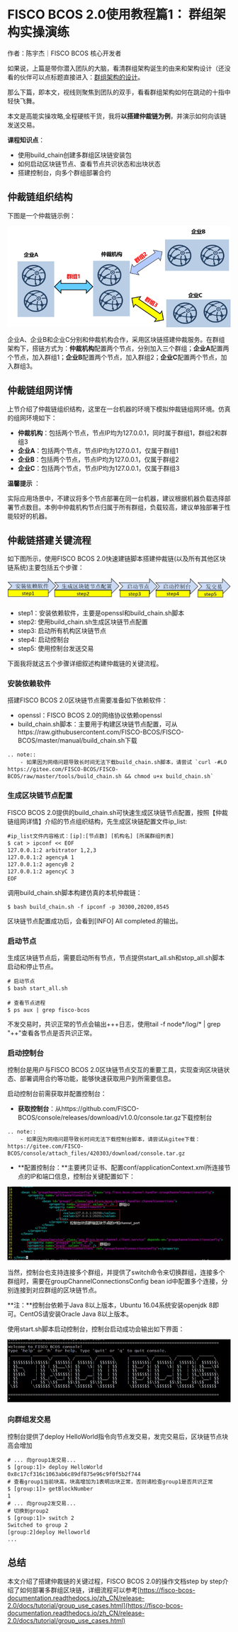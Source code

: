 # FISCO BCOS 2.0使用教程篇1： 群组架构实操演练

作者：陈宇杰｜FISCO BCOS 核心开发者

如果说，上篇是带你潜入团队的大脑，看清群组架构诞生的由来和架构设计（还没看的伙伴可以点标题直接进入：[群组架构的设计](https://mp.weixin.qq.com/s?__biz=MzA3MTI5Njg4Mw==&mid=2247485338&idx=1&sn=9ce03340c699a8527960a0d0b26d4923&chksm=9f2ef586a8597c9003192718c1f60ed486570f6a334c9713cc7e99ede91c6f3ddcd7f438821f&token=705851025&lang=zh_CN#rd)。

那么下篇，即本文，视线则聚焦到团队的双手，看看群组架构如何在跳动的十指中轻快飞舞。

本文是高能实操攻略,全程硬核干货，我将**以搭建仲裁链为例**，并演示如何向该链发送交易。

**课程知识点**：

- 使用build_chain创建多群组区块链安装包
- 如何启动区块链节点、查看节点共识状态和出块状态
- 搭建控制台，向多个群组部署合约

## 仲裁链组织结构

下图是一个仲裁链示例：

![](../../../../images/articles/group_architecture_practice/IMG_5084.PNG)

企业A、企业B和企业C分别和仲裁机构合作，采用区块链搭建仲裁服务。在群组架构下，搭链方式为：**仲裁机构**配置两个节点，分别加入三个群组；**企业A**配置两个节点，加入群组1；**企业B**配置两个节点，加入群组2；**企业C**配置两个节点，加入群组3。

## 仲裁链组网详情

上节介绍了仲裁链组织结构，这里在一台机器的环境下模拟仲裁链组网环境。仿真的组网环境如下：

- **仲裁机构**：包括两个节点，节点IP均为127.0.0.1，同时属于群组1，群组2和群组3
- **企业A**：包括两个节点，节点IP均为127.0.0.1，仅属于群组1
- **企业B**：包括两个节点，节点IP均为127.0.0.1，仅属于群组2
- **企业C**：包括两个节点，节点IP均为127.0.0.1，仅属于群组3

**温馨提示** ：

实际应用场景中，不建议将多个节点部署在同一台机器，建议根据机器负载选择部署节点数目。本例中仲裁机构节点归属于所有群组，负载较高，建议单独部署于性能较好的机器。

## 仲裁链搭建关键流程

如下图所示，使用FISCO BCOS 2.0快速建链脚本搭建仲裁链(以及所有其他区块链系统)主要包括五个步骤：

![](../../../../images/articles/group_architecture_practice/IMG_5085.PNG)

- step1：安装依赖软件，主要是openssl和build_chain.sh脚本
- step2: 使用build_chain.sh生成区块链节点配置
- step3: 启动所有机构区块链节点
- step4: 启动控制台
- step5: 使用控制台发送交易

下面我将就这五个步骤详细叙述构建仲裁链的关键流程。

### 安装依赖软件

搭建FISCO BCOS 2.0区块链节点需要准备如下依赖软件：

- openssl：FISCO BCOS 2.0的网络协议依赖openssl
- build_chain.sh脚本：主要用于构建区块链节点配置，可从https://raw.githubusercontent.com/FISCO-BCOS/FISCO-BCOS/master/manual/build_chain.sh下载

```eval_rst
.. note::
    - 如果因为网络问题导致长时间无法下载build_chain.sh脚本，请尝试 `curl -#LO https://gitee.com/FISCO-BCOS/FISCO-BCOS/raw/master/tools/build_chain.sh && chmod u+x build_chain.sh`
```

### 生成区块链节点配置

FISCO BCOS 2.0提供的build_chain.sh可快速生成区块链节点配置，按照【仲裁链组网详情】介绍的节点组织结构，先生成区块链配置文件ip_list:

```
#ip_list文件内容格式：[ip]:[节点数] [机构名] [所属群组列表]
$ cat > ipconf << EOF
127.0.0.1:2 arbitrator 1,2,3
127.0.0.1:2 agencyA 1
127.0.0.1:2 agencyB 2
127.0.0.1:2 agencyC 3
EOF
```

调用build_chain.sh脚本构建仿真的本机仲裁链：

```
$ bash build_chain.sh -f ipconf -p 30300,20200,8545
```

区块链节点配置成功后，会看到[INFO] All completed.的输出。

### 启动节点

生成区块链节点后，需要启动所有节点，节点提供start_all.sh和stop_all.sh脚本启动和停止节点。

```
# 启动节点
$ bash start_all.sh

# 查看节点进程
$ ps aux | grep fisco-bcos
```

不发交易时，共识正常的节点会输出+++日志，使用tail -f node*/log/* | grep "++"查看各节点是否共识正常。

### 启动控制台

控制台是用户与FISCO BCOS 2.0区块链节点交互的重要工具，实现查询区块链状态、部署调用合约等功能，能够快速获取用户到所需要信息。

启动控制台前需获取并配置控制台：

- **获取控制台**：从https://github.com/FISCO-BCOS/console/releases/download/v1.0.0/console.tar.gz下载控制台

```eval_rst
.. note::
    - 如果因为网络问题导致长时间无法下载控制台脚本，请尝试从gitee下载：https://gitee.com/FISCO-BCOS/console/attach_files/420303/download/console.tar.gz
```

- **配置控制台：**主要拷贝证书、配置conf/applicationContext.xml所连接节点的IP和端口信息，控制台关键配置如下：

![](../../../../images/articles/group_architecture_practice/IMG_5086.PNG)

当然，控制台也支持连接多个群组，并提供了switch命令来切换群组，连接多个群组时，需要在groupChannelConnectionsConfig bean id中配置多个连接，分别连接到对应群组的区块链节点。

**注：**控制台依赖于Java 8以上版本，Ubuntu 16.04系统安装openjdk 8即可。CentOS请安装Oracle Java 8以上版本。

使用start.sh脚本启动控制台，控制台启动成功会输出如下界面：

![](../../../../images/articles/group_architecture_practice/IMG_5087.PNG)

### 向群组发交易

控制台提供了deploy HelloWorld指令向节点发交易，发完交易后，区块链节点块高会增加

```
# ... 向group1发交易...
$ [group:1]> deploy HelloWorld
0x8c17cf316c1063ab6c89df875e96c9f0f5b2f744
# 查看group1当前块高，块高增加为1表明出块正常，否则请检查group1是否共识正常
$ [group:1]> getBlockNumber 
1
# ... 向group2发交易...
# 切换到group2
$ [group:1]> switch 2
Switched to group 2
[group:2]deploy Helloworld
...
```

## 总结

本文介绍了搭建仲裁链的关键过程，FISCO BCOS 2.0的操作文档step by step介绍了如何部署多群组区块链，详细流程可以参考[https://fisco-bcos-documentation.readthedocs.io/zh_CN/release-2.0/docs/tutorial/group_use_cases.html](https://fisco-bcos-documentation.readthedocs.io/zh_CN/release-2.0/docs/tutorial/group_use_cases.html)